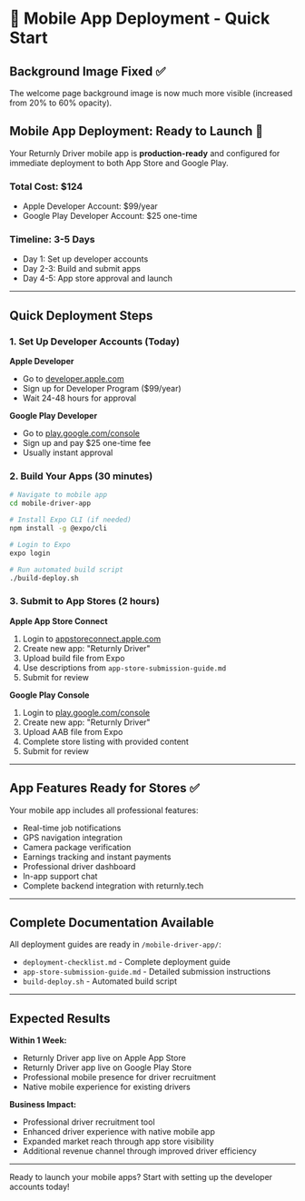 # 🚀 Mobile App Deployment - Quick Start

## Background Image Fixed ✅
The welcome page background image is now much more visible (increased from 20% to 60% opacity).

## Mobile App Deployment: Ready to Launch 📱

Your Returnly Driver mobile app is **production-ready** and configured for immediate deployment to both App Store and Google Play.

### Total Cost: $124
- Apple Developer Account: $99/year
- Google Play Developer Account: $25 one-time

### Timeline: 3-5 Days
- Day 1: Set up developer accounts
- Day 2-3: Build and submit apps
- Day 4-5: App store approval and launch

---

## Quick Deployment Steps

### 1. Set Up Developer Accounts (Today)
**Apple Developer**
- Go to [developer.apple.com](https://developer.apple.com)
- Sign up for Developer Program ($99/year)
- Wait 24-48 hours for approval

**Google Play Developer**  
- Go to [play.google.com/console](https://play.google.com/console)
- Sign up and pay $25 one-time fee
- Usually instant approval

### 2. Build Your Apps (30 minutes)
```bash
# Navigate to mobile app
cd mobile-driver-app

# Install Expo CLI (if needed)
npm install -g @expo/cli

# Login to Expo
expo login

# Run automated build script
./build-deploy.sh
```

### 3. Submit to App Stores (2 hours)
**Apple App Store Connect**
1. Login to [appstoreconnect.apple.com](https://appstoreconnect.apple.com)
2. Create new app: "Returnly Driver"
3. Upload build file from Expo
4. Use descriptions from `app-store-submission-guide.md`
5. Submit for review

**Google Play Console**
1. Login to [play.google.com/console](https://play.google.com/console)  
2. Create new app: "Returnly Driver"
3. Upload AAB file from Expo
4. Complete store listing with provided content
5. Submit for review

---

## App Features Ready for Stores ✅

Your mobile app includes all professional features:
- Real-time job notifications
- GPS navigation integration  
- Camera package verification
- Earnings tracking and instant payments
- Professional driver dashboard
- In-app support chat
- Complete backend integration with returnly.tech

---

## Complete Documentation Available

All deployment guides are ready in `/mobile-driver-app/`:
- `deployment-checklist.md` - Complete deployment guide
- `app-store-submission-guide.md` - Detailed submission instructions
- `build-deploy.sh` - Automated build script

---

## Expected Results

**Within 1 Week:**
- Returnly Driver app live on Apple App Store
- Returnly Driver app live on Google Play Store  
- Professional mobile presence for driver recruitment
- Native mobile experience for existing drivers

**Business Impact:**
- Professional driver recruitment tool
- Enhanced driver experience with native mobile app
- Expanded market reach through app store visibility
- Additional revenue channel through improved driver efficiency

---

Ready to launch your mobile apps? Start with setting up the developer accounts today!